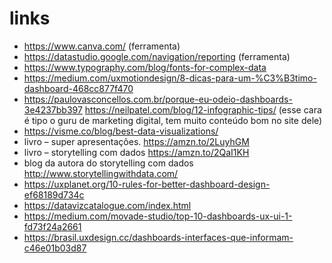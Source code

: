 # links
- https://www.canva.com/ (ferramenta)
- https://datastudio.google.com/navigation/reporting (ferramenta)
- https://www.typography.com/blog/fonts-for-complex-data
- https://medium.com/uxmotiondesign/8-dicas-para-um-%C3%B3timo-dashboard-468cc877f470
- https://paulovasconcellos.com.br/porque-eu-odeio-dashboards-3e4237bb397
https://neilpatel.com/blog/12-infographic-tips/ (esse cara é tipo o guru de marketing digital, tem muito conteúdo bom no site dele)
- https://visme.co/blog/best-data-visualizations/
- livro – super apresentações. https://amzn.to/2LuyhGM
- livro – storytelling com dados https://amzn.to/2QaI1KH 
- blog da autora do storytelling com dados http://www.storytellingwithdata.com/
- https://uxplanet.org/10-rules-for-better-dashboard-design-ef68189d734c
- https://datavizcatalogue.com/index.html
- https://medium.com/movade-studio/top-10-dashboards-ux-ui-1-fd73f24a2661
- https://brasil.uxdesign.cc/dashboards-interfaces-que-informam-c46e01b03d87


